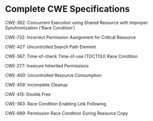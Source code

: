 

# Complete CWE Specifications

CWE-362: Concurrent Execution using Shared Resource with Improper Synchronization ('Race Condition')

CWE-732: Incorrect Permission Assignment for Critical Resource

CWE-427: Uncontrolled Search Path Element

CWE-367: Time-of-check Time-of-use (TOCTOU) Race Condition

CWE-277: Insecure Inherited Permissions

CWE-400: Uncontrolled Resource Consumption

CWE-459: Incomplete Cleanup

CWE-415: Double Free

CWE-363: Race Condition Enabling Link Following

CWE-689: Permission Race Condition During Resource Copy
